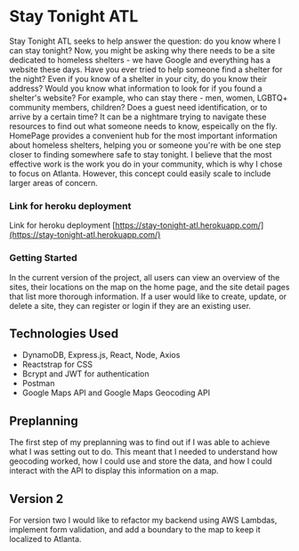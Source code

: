 # Stay Tonight ATL

Stay Tonight ATL seeks to help answer the question: do you know where I can stay tonight? Now, you might be asking why there needs to be a site dedicated to homeless shelters - we have Google and everything has a website these days. Have you ever tried to help someone find a shelter for the night? Even if you know of a shelter in your city, do you know their address? Would you know what information to look for if you found a shelter's website? For example, who can stay there - men, women, LGBTQ+ community members, children? Does a guest need identification, or to arrive by a certain time? It can be a nightmare trying to navigate these resources to find out what someone needs to know, espeically on the fly. HomePage provides a convenient hub for the most important information about homeless shelters, helping you or someone you're with be one step closer to finding somewhere safe to stay tonight. I believe that the most effective work is the work you do in your community, which is why I chose to focus on Atlanta. However, this concept could easily scale to include larger areas of concern.

### Link for heroku deployment

Link for heroku deployment
[https://stay-tonight-atl.herokuapp.com/](https://stay-tonight-atl.herokuapp.com/)

### Getting Started

In the current version of the project, all users can view an overview of the sites, their locations on the map on the home page, and the site detail pages that list more thorough information. If a user would like to create, update, or delete a site, they can register or login if they are an existing user.

## Technologies Used

- DynamoDB, Express.js, React, Node, Axios
- Reactstrap for CSS
- Bcrypt and JWT for authentication
- Postman
- Google Maps API and Google Maps Geocoding API

## Preplanning

The first step of my preplanning was to find out if I was able to achieve what I was setting out to do. This meant that I needed to understand how geocoding worked, how I could use and store the data, and how I could interact with the API to display this information on a map.

## Version 2

For version two I would like to refactor my backend using AWS Lambdas, implement form validation, and add a boundary to the map to keep it localized to Atlanta.
